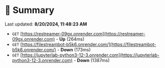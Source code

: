 # 📖 Summary
Last updated: **8/20/2024, 11:48:23 AM**

- `GET` [https://restreamer-09gx.onrender.com](https://restreamer-09gx.onrender.com) - **Up** (264ms)
- `GET` [https://filestreambot-b5k6.onrender.com/](https://filestreambot-b5k6.onrender.com/) - **Down** (173ms)
- `GET` [https://jupyterlab-python3-12-3.onrender.com](https://jupyterlab-python3-12-3.onrender.com) - **Down** (1387ms)
